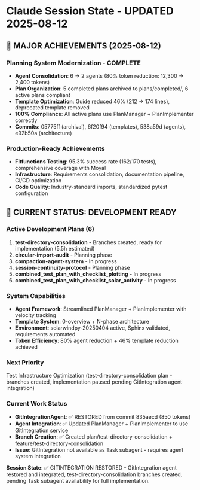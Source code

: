 # Claude Session State - UPDATED 2025-08-12

## 🎯 **MAJOR ACHIEVEMENTS (2025-08-12)**

### **Planning System Modernization - COMPLETE**
- **Agent Consolidation**: 6 → 2 agents (80% token reduction: 12,300 → 2,400 tokens)
- **Plan Organization**: 5 completed plans archived to plans/completed/, 6 active plans compliant
- **Template Optimization**: Guide reduced 46% (212 → 174 lines), deprecated template removed
- **100% Compliance**: All active plans use PlanManager + PlanImplementer correctly
- **Commits**: 05775ff (archival), 6f20f94 (templates), 538a59d (agents), e92b50a (architecture)

### **Production-Ready Achievements**
- **Fitfunctions Testing**: 95.3% success rate (162/170 tests), comprehensive coverage with Moyal
- **Infrastructure**: Requirements consolidation, documentation pipeline, CI/CD optimization
- **Code Quality**: Industry-standard imports, standardized pytest configuration

## 🎯 **CURRENT STATUS: DEVELOPMENT READY**

### **Active Development Plans (6)**
1. **test-directory-consolidation** - Branches created, ready for implementation (5.5h estimated)
2. **circular-import-audit** - Planning phase
3. **compaction-agent-system** - In progress
4. **session-continuity-protocol** - Planning phase  
5. **combined_test_plan_with_checklist_plotting** - In progress
6. **combined_test_plan_with_checklist_solar_activity** - In progress

### **System Capabilities**
- **Agent Framework**: Streamlined PlanManager + PlanImplementer with velocity tracking
- **Template System**: 0-overview + N-phase architecture
- **Environment**: solarwindpy-20250404 active, Sphinx validated, requirements automated
- **Token Efficiency**: 80% agent reduction + 46% template reduction achieved

### **Next Priority**
Test Infrastructure Optimization (test-directory-consolidation plan - branches created, implementation paused pending GitIntegration agent integration)

### **Current Work Status**
- **GitIntegrationAgent**: ✅ RESTORED from commit 835aecd (850 tokens)
- **Agent Integration**: ✅ Updated PlanManager + PlanImplementer to use GitIntegration service
- **Branch Creation**: ✅ Created plan/test-directory-consolidation + feature/test-directory-consolidation
- **Issue**: GitIntegration not available as Task subagent - requires agent system integration

**Session State**: ✅ GITINTEGRATION RESTORED - GitIntegration agent restored and integrated, test-directory-consolidation branches created, pending Task subagent availability for full implementation.